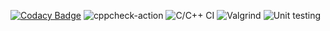 [![Codacy Badge](https://app.codacy.com/project/badge/Grade/27485973f98a47dfa7e9516fef7fe0b3)](https://www.codacy.com/gh/99002490/Mini-Project/dashboard?utm_source=github.com&amp;utm_medium=referral&amp;utm_content=99002490/Mini-Project&amp;utm_campaign=Badge_Grade)
![cppcheck-action](https://github.com/99002490/Mini-Project/workflows/cppcheck-action/badge.svg)
![C/C++ CI](https://github.com/99002490/Mini-Project/workflows/C/C++%20CI/badge.svg)
![Valgrind](https://github.com/99002490/Mini-Project/workflows/Valgrind/badge.svg)
![Unit testing](https://github.com/99002490/Mini-Project/workflows/Unit%20testing/badge.svg)
